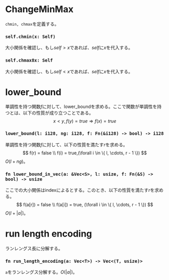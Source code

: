 # ChangeMinMax
`chmin, chmax`を定義する。

### `self.chmin(x: Self)`
大小関係を確認し、もし$self > x$であれば、$self$に$x$を代入する。

### `self.chmax8x: Self`
大小関係を確認し、もし$self < x$であれば、$self$に$x$を代入する。



# lower_bound
単調性を持つ関数$f$に対して、lower_boundを求める。ここで関数が単調性を持つとは、以下の性質が成り立つことである。
$$
x < y, f(y) = true \Rightarrow f(x) = true
$$

### `lower_bound(l: i128, ng: i128, f: Fn(&i128) -> bool) -> i128`
単調性を持つ関数$f$に対して、以下の性質を満たす$r$を求める。
$$
f(r) = false \\
f(i) = true,(\forall i \in \{ l, \cdots, r - 1 \})
$$
$O(l + ng)$。

### `fn lower_bound_in_vec(a: &Vec<S>, l: usize, f: Fn(&S) -> bool) -> usize`
ここでの大小関係はindexによるとする。このとき、以下の性質を満たす$r$を求める。
$$
f(a[r]) = false \\
f(a[i]) = true, (\forall i \in \{ l, \cdots, r - 1 \})
$$
$O(l + |a|)$。


# run length encoding
ランレングス長に分解する。

### `fn run_length_encoding(a: Vec<T>) -> Vec<(T, usize)>`
`a`をランレングス分解する。$O(|a|)$。